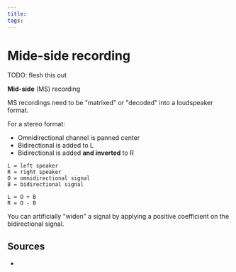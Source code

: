 ```yaml
---
title:
tags:
---
```


# Mide-side recording

TODO: flesh this out

**Mid-side** (MS) recording

MS recordings need to be "matrixed" or "decoded" into a loudspeaker format.

For a stereo format:

- Omnidirectional channel is panned center
- Bidirectional is added to L
- Bidirectional is added **and inverted** to R

```
L = left speaker
R = right speaker
O = omnidirectional signal
B = bidirectional signal

L = O + B
R = O - B
```

You can artificially "widen" a signal by applying a positive coefficient on the bidirectional signal.

## Sources

-

